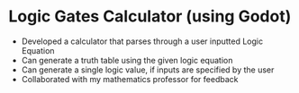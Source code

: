 # Logic Gates Calculator (using Godot)
- Developed a calculator that parses through a user inputted Logic Equation
- Can generate a truth table using the given logic equation
- Can generate a single logic value, if inputs are specified by the user
- Collaborated with my mathematics professor for feedback

